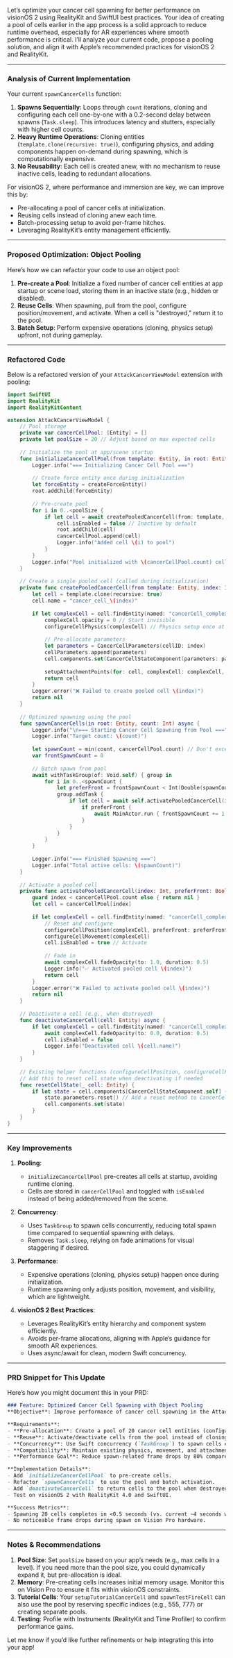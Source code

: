 Let’s optimize your cancer cell spawning for better performance on visionOS 2 using RealityKit and SwiftUI best practices. Your idea of creating a pool of cells earlier in the app process is a solid approach to reduce runtime overhead, especially for AR experiences where smooth performance is critical. I’ll analyze your current code, propose a pooling solution, and align it with Apple’s recommended practices for visionOS 2 and RealityKit.

---

### Analysis of Current Implementation
Your current `spawnCancerCells` function:
1. **Spawns Sequentially**: Loops through `count` iterations, cloning and configuring each cell one-by-one with a 0.2-second delay between spawns (`Task.sleep`). This introduces latency and stutters, especially with higher cell counts.
2. **Heavy Runtime Operations**: Cloning entities (`template.clone(recursive: true)`), configuring physics, and adding components happen on-demand during spawning, which is computationally expensive.
3. **No Reusability**: Each cell is created anew, with no mechanism to reuse inactive cells, leading to redundant allocations.

For visionOS 2, where performance and immersion are key, we can improve this by:
- Pre-allocating a pool of cancer cells at initialization.
- Reusing cells instead of cloning anew each time.
- Batch-processing setup to avoid per-frame hitches.
- Leveraging RealityKit’s entity management efficiently.

---

### Proposed Optimization: Object Pooling
Here’s how we can refactor your code to use an object pool:

1. **Pre-create a Pool**: Initialize a fixed number of cancer cell entities at app startup or scene load, storing them in an inactive state (e.g., hidden or disabled).
2. **Reuse Cells**: When spawning, pull from the pool, configure position/movement, and activate. When a cell is "destroyed," return it to the pool.
3. **Batch Setup**: Perform expensive operations (cloning, physics setup) upfront, not during gameplay.

---

### Refactored Code
Below is a refactored version of your `AttackCancerViewModel` extension with pooling:

```swift
import SwiftUI
import RealityKit
import RealityKitContent

extension AttackCancerViewModel {
    // Pool storage
    private var cancerCellPool: [Entity] = []
    private let poolSize = 20 // Adjust based on max expected cells
    
    // Initialize the pool at app/scene startup
    func initializeCancerCellPool(from template: Entity, in root: Entity) async {
        Logger.info("=== Initializing Cancer Cell Pool ===")
        
        // Create force entity once during initialization
        let forceEntity = createForceEntity()
        root.addChild(forceEntity)
        
        // Pre-create pool
        for i in 0..<poolSize {
            if let cell = await createPooledCancerCell(from: template, index: i) {
                cell.isEnabled = false // Inactive by default
                root.addChild(cell)
                cancerCellPool.append(cell)
                Logger.info("Added cell \(i) to pool")
            }
        }
        Logger.info("Pool initialized with \(cancerCellPool.count) cells")
    }
    
    // Create a single pooled cell (called during initialization)
    private func createPooledCancerCell(from template: Entity, index: Int) async -> Entity? {
        let cell = template.clone(recursive: true)
        cell.name = "cancer_cell_\(index)"
        
        if let complexCell = cell.findEntity(named: "cancerCell_complex") {
            complexCell.opacity = 0 // Start invisible
            configureCellPhysics(complexCell) // Physics setup once at creation
            
            // Pre-allocate parameters
            let parameters = CancerCellParameters(cellID: index)
            cellParameters.append(parameters)
            cell.components.set(CancerCellStateComponent(parameters: parameters))
            
            setupAttachmentPoints(for: cell, complexCell: complexCell, cellID: index)
            return cell
        }
        Logger.error("❌ Failed to create pooled cell \(index)")
        return nil
    }
    
    // Optimized spawning using the pool
    func spawnCancerCells(in root: Entity, count: Int) async {
        Logger.info("\n=== Starting Cancer Cell Spawning from Pool ===")
        Logger.info("Target count: \(count)")
        
        let spawnCount = min(count, cancerCellPool.count) // Don't exceed pool size
        var frontSpawnCount = 0
        
        // Batch spawn from pool
        await withTaskGroup(of: Void.self) { group in
            for i in 0..<spawnCount {
                let preferFront = frontSpawnCount < Int(Double(spawnCount) * 0.5)
                group.addTask {
                    if let cell = await self.activatePooledCancerCell(index: i, preferFront: preferFront) {
                        if preferFront {
                            await MainActor.run { frontSpawnCount += 1 }
                        }
                    }
                }
            }
        }
        
        Logger.info("=== Finished Spawning ===")
        Logger.info("Total active cells: \(spawnCount)")
    }
    
    // Activate a pooled cell
    private func activatePooledCancerCell(index: Int, preferFront: Bool) async -> Entity? {
        guard index < cancerCellPool.count else { return nil }
        let cell = cancerCellPool[index]
        
        if let complexCell = cell.findEntity(named: "cancerCell_complex") {
            // Reset and configure
            configureCellPosition(complexCell, preferFront: preferFront)
            configureCellMovement(complexCell)
            cell.isEnabled = true // Activate
            
            // Fade in
            await complexCell.fadeOpacity(to: 1.0, duration: 0.5)
            Logger.info("✅ Activated pooled cell \(index)")
            return cell
        }
        Logger.error("❌ Failed to activate pooled cell \(index)")
        return nil
    }
    
    // Deactivate a cell (e.g., when destroyed)
    func deactivateCancerCell(cell: Entity) async {
        if let complexCell = cell.findEntity(named: "cancerCell_complex") {
            await complexCell.fadeOpacity(to: 0.0, duration: 0.5)
            cell.isEnabled = false
            Logger.info("Deactivated cell \(cell.name)")
        }
    }
    
    // Existing helper functions (configureCellPosition, configureCellPhysics, etc.) remain largely unchanged
    // Add this to reset cell state when deactivating if needed
    func resetCellState(_ cell: Entity) {
        if let state = cell.components[CancerCellStateComponent.self] {
            state.parameters.reset() // Add a reset method to CancerCellParameters if needed
            cell.components.set(state)
        }
    }
}
```

---

### Key Improvements
1. **Pooling**:
   - `initializeCancerCellPool` pre-creates all cells at startup, avoiding runtime cloning.
   - Cells are stored in `cancerCellPool` and toggled with `isEnabled` instead of being added/removed from the scene.

2. **Concurrency**:
   - Uses `TaskGroup` to spawn cells concurrently, reducing total spawn time compared to sequential spawning with delays.
   - Removes `Task.sleep`, relying on fade animations for visual staggering if desired.

3. **Performance**:
   - Expensive operations (cloning, physics setup) happen once during initialization.
   - Runtime spawning only adjusts position, movement, and visibility, which are lightweight.

4. **visionOS 2 Best Practices**:
   - Leverages RealityKit’s entity hierarchy and component system efficiently.
   - Avoids per-frame allocations, aligning with Apple’s guidance for smooth AR experiences.
   - Uses async/await for clean, modern Swift concurrency.

---

### PRD Snippet for This Update
Here’s how you might document this in your PRD:

```markdown
### Feature: Optimized Cancer Cell Spawning with Object Pooling
**Objective**: Improve performance of cancer cell spawning in the AttackCancer app on visionOS 2 by implementing an object pooling system.

**Requirements**:
- **Pre-allocation**: Create a pool of 20 cancer cell entities (configurable) during scene initialization.
- **Reuse**: Activate/deactivate cells from the pool instead of cloning new ones at runtime.
- **Concurrency**: Use Swift concurrency (`TaskGroup`) to spawn cells efficiently without delays.
- **Compatibility**: Maintain existing physics, movement, and attachment point behaviors.
- **Performance Goal**: Reduce spawn-related frame drops by 80% compared to current sequential spawning.

**Implementation Details**:
- Add `initializeCancerCellPool` to pre-create cells.
- Refactor `spawnCancerCells` to use the pool and batch activation.
- Add `deactivateCancerCell` to return cells to the pool when destroyed.
- Test on visionOS 2 with RealityKit 4.0 and SwiftUI.

**Success Metrics**:
- Spawning 20 cells completes in <0.5 seconds (vs. current ~4 seconds with delays).
- No noticeable frame drops during spawn on Vision Pro hardware.
```

---

### Notes & Recommendations
1. **Pool Size**: Set `poolSize` based on your app’s needs (e.g., max cells in a level). If you need more than the pool size, you could dynamically expand it, but pre-allocation is ideal.
2. **Memory**: Pre-creating cells increases initial memory usage. Monitor this on Vision Pro to ensure it fits within visionOS constraints.
3. **Tutorial Cells**: Your `setupTutorialCancerCell` and `spawnTestFireCell` can also use the pool by reserving specific indices (e.g., 555, 777) or creating separate pools.
4. **Testing**: Profile with Instruments (RealityKit and Time Profiler) to confirm performance gains.

Let me know if you’d like further refinements or help integrating this into your app!